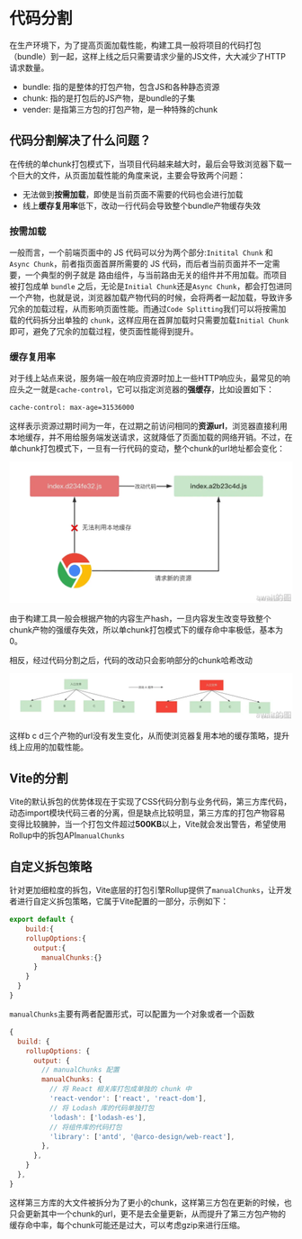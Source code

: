 # 代码分割
在生产环境下，为了提高页面加载性能，构建工具一般将项目的代码打包（bundle）到一起，这样上线之后只需要请求少量的JS文件，大大减少了HTTP请求数量。
- bundle: 指的是整体的打包产物，包含JS和各种静态资源
- chunk: 指的是打包后的JS产物，是bundle的子集
- vender: 是指第三方包的打包产物，是一种特殊的chunk

## 代码分割解决了什么问题？
在传统的单chunk打包模式下，当项目代码越来越大时，最后会导致浏览器下载一个巨大的文件，从页面加载性能的角度来说，主要会导致两个问题：
- 无法做到**按需加载**，即使是当前页面不需要的代码也会进行加载
- 线上**缓存复用率**低下，改动一行代码会导致整个bundle产物缓存失效

### 按需加载
一般而言，一个前端页面中的 JS 代码可以分为两个部分:`Initital Chunk` 和 `Async Chunk`，前者指页面首屏所需要的 JS 代码，而后者当前页面并不一定需要，一个典型的例子就是 路由组件，与当前路由无关的组件并不用加载。而项目被打包成单 `bundle` 之后，无论是`Initial Chunk`还是`Async Chunk`，都会打包进同一个产物，也就是说，浏览器加载产物代码的时候，会将两者一起加载，导致许多冗余的加载过程，从而影响页面性能。而通过`Code Splitting`我们可以将按需加载的代码拆分出单独的 `chunk`，这样应用在首屏加载时只需要加载`Initial Chunk`即可，避免了冗余的加载过程，使页面性能得到提升。

### 缓存复用率
对于线上站点来说，服务端一般在响应资源时加上一些HTTP响应头，最常见的响应头之一就是`cache-control`，它可以指定浏览器的**强缓存**，比如设置如下：
```html
cache-control: max-age=31536000
```
这样表示资源过期时间为一年，在过期之前访问相同的**资源url**，浏览器直接利用本地缓存，并不用给服务端发送请求，这就降低了页面加载的网络开销。不过，在单chunk打包模式下，一旦有一行代码的变动，整个chunk的url地址都会变化：

![image](./assets/split-chunk-1.png)

由于构建工具一般会根据产物的内容生产hash，一旦内容发生改变导致整个chunk产物的强缓存失效，所以单chunk打包模式下的缓存命中率极低，基本为0。

相反，经过代码分割之后，代码的改动只会影响部分的chunk哈希改动

![image](./assets/chunk-split-1.png)

这样b c d三个产物的url没有发生变化，从而使浏览器复用本地的缓存策略，提升线上应用的加载性能。

## Vite的分割
Vite的默认拆包的优势体现在于实现了CSS代码分割与业务代码，第三方库代码，动态import模块代码三者的分离，但是缺点比较明显，第三方库的打包产物容易变得比较臃肿，当一个打包文件超过**500KB**以上，Vite就会发出警告，希望使用Rollup中的拆包API`manualChunks`

## 自定义拆包策略
针对更加细粒度的拆包，Vite底层的打包引擎Rollup提供了`manualChunks`，让开发者进行自定义拆包策略，它属于Vite配置的一部分，示例如下：
```js
export default {
	build:{
    rollupOptions:{
      output:{
        manualChunks:{}
      }
    }
  }
}
```
`manualChunks`主要有两者配置形式，可以配置为一个对象或者一个函数
```js
{
  build: {
    rollupOptions: {
      output: {
        // manualChunks 配置
        manualChunks: {
          // 将 React 相关库打包成单独的 chunk 中
          'react-vendor': ['react', 'react-dom'],
          // 将 Lodash 库的代码单独打包
          'lodash': ['lodash-es'],
          // 将组件库的代码打包
          'library': ['antd', '@arco-design/web-react'],
        },
      },
    }
  },
}
```
这样第三方库的大文件被拆分为了更小的chunk，这样第三方包在更新的时候，也只会更新其中一个chunk的url，更不是去全量更新，从而提升了第三方包产物的缓存命中率，每个chunk可能还是过大，可以考虑gzip来进行压缩。